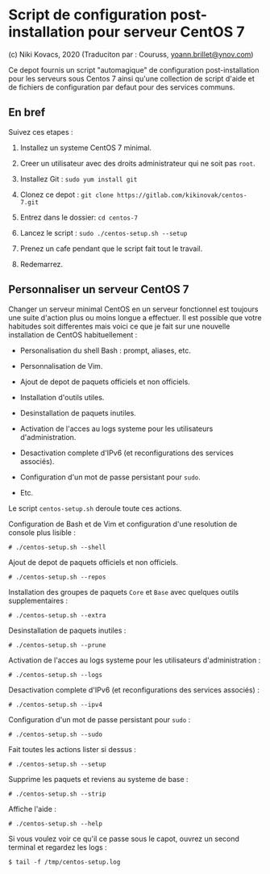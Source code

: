 # Script de configuration post-installation pour serveur CentOS 7

(c) Niki Kovacs, 2020
(Traduciton par : Couruss, yoann.brillet@ynov.com)

Ce depot fournis un script "automagique" de configuration post-installation pour les serveurs sous Centos 7 ainsi qu'une collection de script d'aide et de fichiers de configuration par defaut pour des services communs. 

## En bref

Suivez ces etapes :

  1. Installez un systeme CentOS 7 minimal.

  2. Creer un utilisateur avec des droits administrateur qui ne soit pas `root`.

  3. Installez Git : `sudo yum install git` 

  4. Clonez ce depot : `git clone https://gitlab.com/kikinovak/centos-7.git`

  5. Entrez dans le dossier: `cd centos-7`

  6. Lancez le script : `sudo ./centos-setup.sh --setup`

  7. Prenez un cafe pendant que le script fait tout le travail.

  8. Redemarrez.


## Personnaliser un serveur CentOS 7

Changer un serveur minimal CentOS en un serveur fonctionnel est toujours une suite d'action plus ou moins longue a effectuer. 
Il est possible que votre habitudes soit differentes mais voici ce que je fait sur une nouvelle installation de CentOS habituellement :

  * Personalisation du shell Bash : prompt, aliases, etc.

  * Personnalisation de Vim.

  * Ajout de depot de paquets officiels et non officiels.

  * Installation d'outils utiles.

  * Desinstallation de paquets inutiles.

  * Activation de l'acces au logs systeme pour les utilisateurs d'administration.

  * Desactivation complete d'IPv6 (et reconfigurations des services associés).
  
  * Configuration d'un mot de passe persistant pour `sudo`.

  * Etc.

Le script `centos-setup.sh` deroule toute ces actions.

Configuration de Bash et de Vim et configuration d'une resolution de console plus lisible :

```
# ./centos-setup.sh --shell
```

Ajout de depot de paquets officiels et non officiels.<Paste>

```
# ./centos-setup.sh --repos
```

Installation des groupes de paquets `Core` et `Base` avec quelques outils supplementaires :

```
# ./centos-setup.sh --extra
```

Desinstallation de paquets inutiles :

```
# ./centos-setup.sh --prune
```

Activation de l'acces au logs systeme pour les utilisateurs d'administration :

```
# ./centos-setup.sh --logs
```

Desactivation complete d'IPv6 (et reconfigurations des services associés) :

```
# ./centos-setup.sh --ipv4
```

Configuration d'un mot de passe persistant pour `sudo` :

```
# ./centos-setup.sh --sudo
```

Fait toutes les actions lister si dessus :

```
# ./centos-setup.sh --setup
```

Supprime les paquets et reviens au systeme de base :

```
# ./centos-setup.sh --strip
```

Affiche l'aide :

```
# ./centos-setup.sh --help
```

Si vous voulez voir ce qu'il ce passe sous le capot, ouvrez un second terminal et regardez les logs :

```
$ tail -f /tmp/centos-setup.log
```

